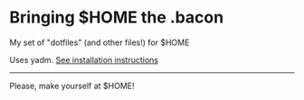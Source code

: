 # Bringing $HOME the .bacon

My set of "dotfiles" (and other files!) for $HOME

Uses yadm. [See installation instructions](https://yadm.io/docs/install)

---

Please, make yourself at $HOME!
